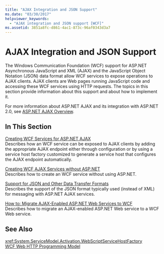 ```yaml
---
title: "AJAX Integration and JSON Support"
ms.date: "03/30/2017"
helpviewer_keywords: 
  - "AJAX integration and JSON support [WCF]"
ms.assetid: 3851a8fc-d861-4ac1-873c-96af0343d3a7
---
```

# AJAX Integration and JSON Support
The Windows Communication Foundation (WCF) support for ASP.NET Asynchronous JavaScript and XML (AJAX) and the JavaScript Object Notation (JSON) data format allow WCF services to expose operations to AJAX clients. AJAX clients are Web pages running JavaScript code and accessing these WCF services using HTTP requests. The topics in this section provide information about this support and about how to implement it.  
  
 For more information about ASP.NET AJAX and its integration with ASP.NET 2.0, see [ASP.NET AJAX Overview](https://go.microsoft.com/fwlink/?LinkId=96725).  
  
## In This Section  
 [Creating WCF Services for ASP.NET AJAX](../../../../docs/framework/wcf/feature-details/creating-wcf-services-for-aspnet-ajax.md)  
 Describes how an WCF service can be exposed to AJAX clients by adding the appropriate AJAX endpoint either through configuration or by using a service host factory customized to generate a service host that configures the AJAX endpoint automatically.  
  
 [Creating WCF AJAX Services without ASP.NET](../../../../docs/framework/wcf/feature-details/creating-wcf-ajax-services-without-aspnet.md)  
 Describes how to create an WCF service without using ASP.NET.  
  
 [Support for JSON and Other Data Transfer Formats](../../../../docs/framework/wcf/feature-details/support-for-json-and-other-data-transfer-formats.md)  
 Describes the support of the JSON format typically used (instead of XML) for messaging with ASP.NET AJAX services.  
  
 [How to: Migrate AJAX-Enabled ASP.NET Web Services to WCF](../../../../docs/framework/wcf/feature-details/how-to-migrate-ajax-enabled-aspnet-web-services-to-wcf.md)  
 Describes how to migrate an AJAX-enabled ASP.NET Web service to a WCF Web service.  
  
## See Also  
 <xref:System.ServiceModel.Activation.WebScriptServiceHostFactory>  
 [WCF Web HTTP Programming Model](../../../../docs/framework/wcf/feature-details/wcf-web-http-programming-model.md)
